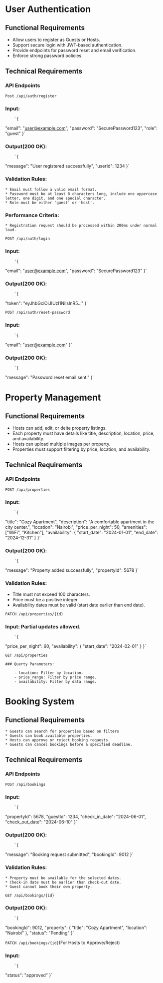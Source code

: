 # User Authentication
## Functional Requirements
 * Allow users to register as Guests or Hosts.
 * Support secure login with JWT-based authentication.
 * Provide endpoints for password reset and email verification.
 * Enforce strong password policies.

## Technical Requirements
### API Endpoints

`Post /api/auth/register`

### Input:

        `{
  "email": "user@example.com",
  "password": "SecurePassword123",
  "role": "guest"
}`

### Output(200 OK):

        `{
  "message": "User registered successfully",
  "userId": 1234
}`

### Validation Rules:
    * Email must follow a valid email format.
    * Password must be at least 8 characters long, include one uppercase letter, one digit, and one special character.
    * Role must be either 'guest' or 'host'.

### Performance Criteria:
    * Registration request should be processed within 200ms under normal load.

`POST /api/auth/login`

### Input:

        '{
  "email": "user@example.com",
  "password": "SecurePassword123"
}`

### Output(200 OK):
        `{
  "token": "eyJhbGciOiJIUzI1NiIsInR5..."
}`

`POST /api/auth/reset-password`

### Input:

        `{
  "email": "user@example.com"
}`

### Output(200 OK):

        `{
  "message": "Password reset email sent."
}`


# Property Management
## Functional Requirements
  * Hosts can add, edit, or delte property listings.
  * Each property must have details like title, description, location, price, and availability.
  * Hosts can upload multiple images per property.
  * Properties must support filtering by price, location, and availability.

## Technical Requirements
### API Endpoints

`POST /api/properties`

### Input:

        `{
  "title": "Cozy Apartment",
  "description": "A comfortable apartment in the city center.",
  "location": "Nairobi",
  "price_per_night": 50,
  "amenities": ["WiFi", "Kitchen"],
  "availability": {
    "start_date": "2024-01-01",
    "end_date": "2024-12-31"
  }
}`

### Output(200 OK):

        `{
  "message": "Property added successfully",
  "propertyId": 5678
}`

### Validation Rules:
  * Title must not exceed 100 characters.
  * Price must be a positive integer.
  * Availability dates must be valid (start date earlier than end date).

`PATCH /api/properties/{id}`

### Input: Partial updates allowed.

        `{
  "price_per_night": 60,
  "availability": {
    "start_date": "2024-02-01"
  }
}`

`GET /api/properties`

    ### Querty Parameters:

        - location: Filter by location.
        - price_range: Filter by price range.
        - availability: Filter by data range.

# Booking System
## Functional Requirements
    * Guests can search for properties based on filters
    * Guests can book available properties.
    * Hosts can approve or reject booking requests.
    * Guests can cancel bookings before a specified deadline.

## Technical Requirements
### API Endpoints

`POST /api/bookings`

### Input:

        `{
  "propertyId": 5678,
  "guestId": 1234,
  "check_in_date": "2024-06-01",
  "check_out_date": "2024-06-10"
}`

### Output(200 OK):

        `{
  "message": "Booking request submitted",
  "bookingId": 9012
}`

### Validation Rules:
    * Property must be available for the selected dates.
    * Check-in date must be earlier than check-out date.
    * Guest cannot book their own property.

`GET /api/bookings/{id}`

### Output(200 OK):

        `{
  "bookingId": 9012,
  "property": {
    "title": "Cozy Apartment",
    "location": "Nairobi"
  },
  "status": "Pending"
}`

`PATCH /api/bookings/{id}`(For Hosts to Approve/Reject)

### Input:

        `{
  "status": "approved"
}`
